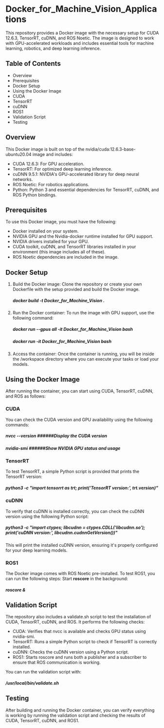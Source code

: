 # Docker_for_Machine_Vision_Applications

This repository provides a Docker image with the necessary setup for CUDA 12.6.3, TensorRT, cuDNN, and ROS Noetic. The image is designed to work with GPU-accelerated workloads and includes essential tools for machine learning, robotics, and deep learning inference.

## Table of Contents
- Overview
- Prerequisites
- Docker Setup
- Using the Docker Image
- CUDA
- TensorRT
- cuDNN
- ROS1
- Validation Script
- Testing

## Overview

This Docker image is built on top of the nvidia/cuda:12.6.3-base-ubuntu20.04 image and includes:

- CUDA 12.6.3: For GPU acceleration.
- TensorRT: For optimized deep learning inference.
- cuDNN 9.5.1: NVIDIA's GPU-accelerated library for deep neural networks.
- ROS Noetic: For robotics applications.
- Python: Python 3 and essential dependencies for TensorRT, cuDNN, and ROS Python bindings.

## Prerequisites
To use this Docker image, you must have the following:

- Docker installed on your system.
- NVIDIA GPU and the Nvidia-docker runtime installed for GPU support.
- NVIDIA drivers installed for your GPU.
- CUDA toolkit, cuDNN, and TensorRT libraries installed in your environment (this image includes all of these).
- ROS Noetic dependencies are included in the image.

## Docker Setup

1. Build the Docker image: Clone the repository or create your own Dockerfile with the setup provided and build the Docker image.
   ##### docker build -t Docker_for_Machine_Vision .

2. Run the Docker container: To run the image with GPU support, use the following command:
   ##### docker run --gpus all -it Docker_for_Machine_Vision bash
   ##### docker run -it Docker_for_Machine_Vision bash

3. Access the container: Once the container is running, you will be inside the /workspace directory where you can execute your tasks or load your models.

## Using the Docker Image
After running the container, you can start using CUDA, TensorRT, cuDNN, and ROS as follows:

### CUDA
You can check the CUDA version and GPU availability using the following commands:
   ##### nvcc --version  ######Display the CUDA version
   ##### nvidia-smi      ######Show NVIDIA GPU status and usage

### TensorRT
To test TensorRT, a simple Python script is provided that prints the TensorRT version:
   ##### python3 -c "import tensorrt as trt; print('TensorRT version:', trt.__version__)"

### cuDNN
To verify that cuDNN is installed correctly, you can check the cuDNN version using the following Python script:
   ##### python3 -c "import ctypes; libcudnn = ctypes.CDLL('libcudnn.so'); print('cuDNN version:', libcudnn.cudnnGetVersion())"
This will print the installed cuDNN version, ensuring it's properly configured for your deep learning models.

### ROS1
The Docker image comes with ROS Noetic pre-installed. To test ROS1, you can run the following steps:
Start **roscore** in the background:
   ##### roscore &


## Validation Script
The repository also includes a validate.sh script to test the installation of CUDA, TensorRT, cuDNN, and ROS. It performs the following checks:

- CUDA: Verifies that nvcc is available and checks GPU status using nvidia-smi.
- TensorRT: Runs a simple Python script to check if TensorRT is correctly installed.
- cuDNN: Checks the cuDNN version using a Python script.
- ROS1: Starts roscore and runs both a publisher and a subscriber to ensure that ROS communication is working.

You can run the validation script with:
   ##### /usr/local/bin/validate.sh

## Testing
After building and running the Docker container, you can verify everything is working by running the validation script and checking the results of CUDA, TensorRT, cuDNN, and ROS1.
